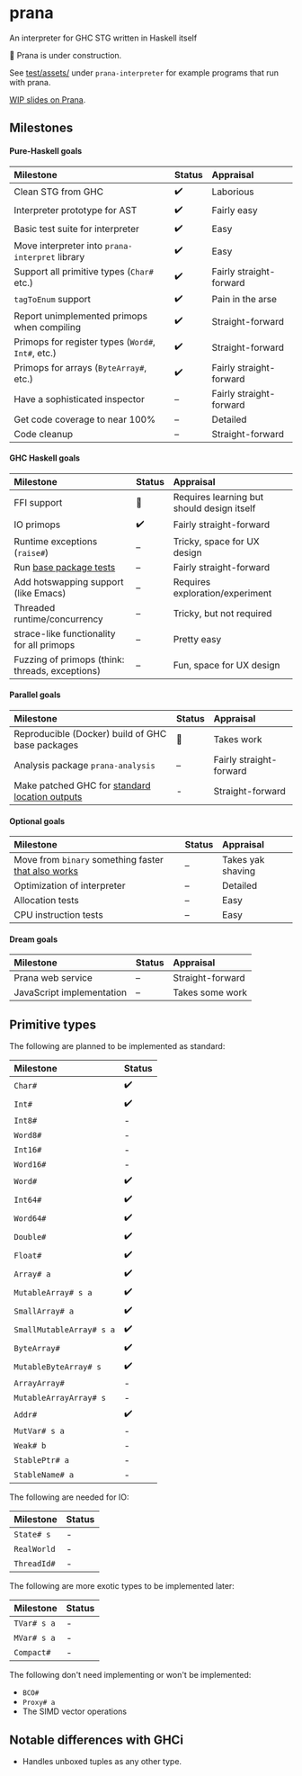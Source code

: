 # prana

An interpreter for GHC STG written in Haskell itself

:construction: Prana is under construction.

See
[test/assets/](https://github.com/chrisdone/prana/tree/master/prana-interpreter/test/assets)
under `prana-interpreter` for example programs that run with prana.

[WIP slides on Prana](https://chrisdone.com/pdfs/prana.pdf).

## Milestones

#### Pure-Haskell goals

|Milestone|Status|Appraisal|
|:---|:---|:---|
|Clean STG from GHC|  :heavy_check_mark: | Laborious |
|Interpreter prototype for AST| :heavy_check_mark: | Fairly easy |
|Basic test suite for interpreter| :heavy_check_mark: | Easy |
|Move interpreter into `prana-interpret` library| :heavy_check_mark: | Easy |
|Support all primitive types (`Char#` etc.)| :heavy_check_mark: | Fairly straight-forward |
|`tagToEnum` support| :heavy_check_mark: | Pain in the arse |
|Report unimplemented primops when compiling| :heavy_check_mark: | Straight-forward |
|Primops for register types (`Word#`, `Int#`, etc.)| :heavy_check_mark: | Straight-forward |
|Primops for arrays (`ByteArray#`, etc.)| :heavy_check_mark: | Fairly straight-forward |
|Have a sophisticated inspector| – | Fairly straight-forward |
|Get code coverage to near 100%| – | Detailed |
|Code cleanup| – | Straight-forward |

#### GHC Haskell goals

|Milestone|Status|Appraisal|
|:---|:---|:---|
|FFI support| :construction: | Requires learning but should design itself |
|IO primops| :heavy_check_mark: | Fairly straight-forward |
|Runtime exceptions (`raise#`)| – | Tricky, space for UX design |
|Run [base package tests](https://github.com/ghc/packages-base/tree/master/tests) | – | Fairly straight-forward |
|Add hotswapping support (like Emacs)| – | Requires exploration/experiment |
|Threaded runtime/concurrency| – | Tricky, but not required |
|strace-like functionality for all primops| – | Pretty easy |
|Fuzzing of primops (think: threads, exceptions)| – | Fun, space for UX design |

#### Parallel goals

|Milestone|Status|Appraisal|
|:---|:---|:---|
|Reproducible (Docker) build of GHC base packages| :construction: | Takes work |
|Analysis package `prana-analysis`| – | Fairly straight-forward |
|Make patched GHC for [standard location outputs](https://github.com/grin-tech/ghc-grin/blob/ea00b4ed18e2977dabb9c41ddcc28699ea96a85a/ghc-8.6.2.patch) | - | Straight-forward |

#### Optional goals

|Milestone|Status|Appraisal|
|:---|:---|:---|
|Move from `binary` something faster [that also works](https://github.com/minad/persist/issues/4)| – | Takes yak shaving |
|Optimization of interpreter| – | Detailed |
|Allocation tests| – | Easy |
|CPU instruction tests| – | Easy |

#### Dream goals

|Milestone|Status|Appraisal|
|:---|:---|:---|
|Prana web service| – | Straight-forward |
|JavaScript implementation| – | Takes some work |

## Primitive types

The following are planned to be implemented as standard:

|Milestone|Status|
|:---|:---|
|`Char#`|:heavy_check_mark:|
|`Int#`|:heavy_check_mark:|
|`Int8#`|-|
|`Word8#`|-|
|`Int16#`|-|
|`Word16#`|-|
|`Word#`|:heavy_check_mark:|
|`Int64#`|:heavy_check_mark:|
|`Word64#`|:heavy_check_mark:|
|`Double#`|:heavy_check_mark:|
|`Float#`|:heavy_check_mark:|
|`Array# a`|:heavy_check_mark:|
|`MutableArray# s a`|:heavy_check_mark:|
|`SmallArray# a`|:heavy_check_mark:|
|`SmallMutableArray# s a`|:heavy_check_mark:|
|`ByteArray#`|:heavy_check_mark:|
|`MutableByteArray# s`|:heavy_check_mark:|
|`ArrayArray#`|-|
|`MutableArrayArray# s`|-|
|`Addr#`|:heavy_check_mark:|
|`MutVar# s a`|-|
|`Weak# b`|-|
|`StablePtr# a`|-|
|`StableName# a`|-|

The following are needed for IO:

|Milestone|Status|
|:---|:---|
|`State# s`|-|
|`RealWorld`|-|
|`ThreadId#`|-|

The following are more exotic types to be implemented later:

|Milestone|Status|
|:---|:---|
|`TVar# s a`|-|
|`MVar# s a`|-|
|`Compact#`|-|

The following don't need implementing or won't be implemented:

* `BCO#`
* `Proxy# a`
* The SIMD vector operations

## Notable differences with GHCi

* Handles unboxed tuples as any other type.
